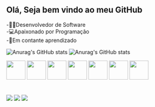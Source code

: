 <h2>Olá, Seja bem vindo ao meu GitHub</h1>

-👨‍💻Desenvolvedor de Software
<Br>
-💻Apaixonado por Programação
 <Br>
-📘Em contante aprendizado

![Anurag's GitHub stats](https://github-readme-stats.vercel.app/api?username=lorran-alves&show_icons=true&theme=dark)
![Anurag's GitHub stats](https://github-readme-stats.vercel.app/api?username=lorran-alves&show_icons=true&theme=transparent)
<br>
<div style='display:inline_block;'>
  
  <img width="50px" height="50px" src="https://cdn.jsdelivr.net/gh/devicons/devicon/icons/html5/html5-original.svg" />
  <img width="50px" height="50px" src="https://cdn.jsdelivr.net/gh/devicons/devicon/icons/css3/css3-original.svg" />
  <img width="50px" height="50px" src="https://cdn.jsdelivr.net/gh/devicons/devicon/icons/bootstrap/bootstrap-original.svg" />
  <img width="50px" height="50px" src="https://cdn.jsdelivr.net/gh/devicons/devicon/icons/javascript/javascript-original.svg" />
  <img width="50px" height="50px" src="https://cdn.jsdelivr.net/gh/devicons/devicon/icons/php/php-original.svg" />
  <img width="50px" height="50px" src="https://cdn.jsdelivr.net/gh/devicons/devicon/icons/mysql/mysql-original-wordmark.svg" />
  <img width="50px" height="50px" src="https://cdn.jsdelivr.net/gh/devicons/devicon/icons/laravel/laravel-plain-wordmark.svg" />

</div>
<br>
<div style='display:inline_block;margin-top:20px;'>
  
  <a href='https://www.instagram.com/_lorran.alves_/?hl=pt'> <img src='https://img.shields.io/badge/Gmail-D14836?style=for-the-badge&logo=gmail&logoColor=white'></a>
  <a href='https://www.linkedin.com/in/elio-lorran/'> <img src='https://img.shields.io/badge/LinkedIn-0077B5?style=for-the-badge&logo=linkedin&logoColor=white'></a>
  <a href='#'> <img src='https://img.shields.io/badge/Instagram-E4405F?style=for-the-badge&logo=instagram&logoColor=white'></a>

</div>
